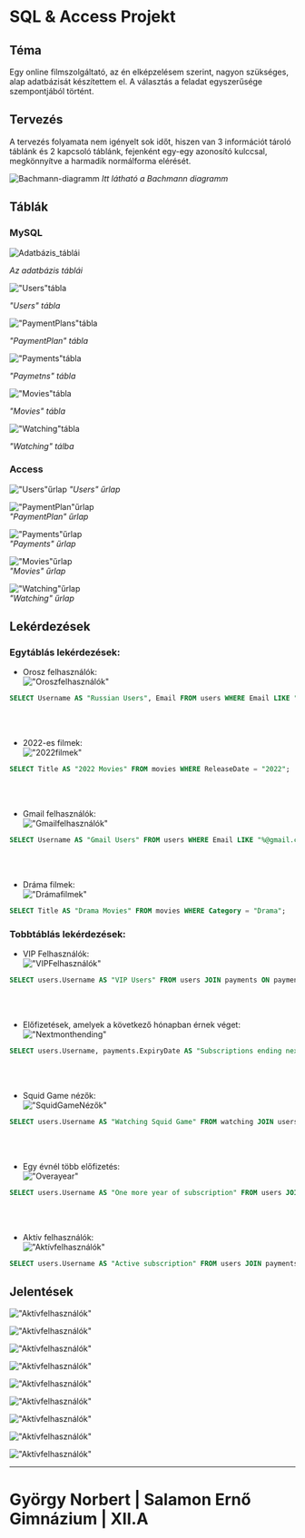 # SQL & Access Projekt

## Téma
Egy online filmszolgáltató, az én elképzelésem szerint, nagyon szükséges, alap adatbázisát készítettem el. A választás a feladat egyszerűsége szempontjából történt.

## Tervezés
A tervezés folyamata nem igényelt sok időt, hiszen van 3 információt tároló táblánk és 2 kapcsoló táblánk, fejenként egy-egy azonosító kulccsal, megkönnyítve a harmadik normálforma elérését.

![Bachmann-diagramm](Screenshots/bachmann.png)
*Itt látható a Bachmann diagramm*

## Táblák
### MySQL
![Adatbázis_táblái](screenshots/database_tables.png)

*Az adatbázis táblái*

!["Users"tábla](Screenshots/users_table.png)

*"Users" tábla*

!["PaymentPlans"tábla](Screenshots/paymentplan_table.png)

*"PaymentPlan" tábla*

!["Payments"tábla](Screenshots/payments_table.png)

*"Paymetns" tábla*

!["Movies"tábla](Screenshots/movies_table.png)

*"Movies" tábla*

!["Watching"tábla](Screenshots/watching_table.png)

*"Watching" tálba*

### Access
!["Users"űrlap](Screenshots/users_fomr.png)
*"Users" űrlap*

!["PaymentPlan"űrlap](Screenshots/paymentplan_form.png)
<br>
*"PaymentPlan" űrlap*

!["Payments"űrlap](Screenshots/payments_form.png)
<br>
*"Payments" űrlap*

!["Movies"űrlap](Screenshots/movies_form.png)
<br>
*"Movies" űrlap*

!["Watching"űrlap](Screenshots/watching_form.png)
<br>
*"Watching" űrlap*

## Lekérdezések
### Egytáblás lekérdezések:
- Orosz felhasználók:<br>
!["Oroszfelhasználók"](Screenshots/firstquery.png)
```sql
SELECT Username AS "Russian Users", Email FROM users WHERE Email LIKE "%.ru";
```

<br>
<br>

- 2022-es filmek:<br>
!["2022filmek"](Screenshots/secondquery.png)
```sql
SELECT Title AS "2022 Movies" FROM movies WHERE ReleaseDate = "2022";
```

<br>
<br>

- Gmail felhasználók:<br>
!["Gmailfelhasználók"](Screenshots/thirdquery.png)
```sql
SELECT Username AS "Gmail Users" FROM users WHERE Email LIKE "%@gmail.com";
``` 

<br>
<br>

- Dráma filmek:<br>
!["Drámafilmek"](Screenshots/fourthquery.png)
```sql
SELECT Title AS "Drama Movies" FROM movies WHERE Category = "Drama";
```

### Tobbtáblás lekérdezések:
- VIP Felhasználók:<br>
!["VIPFelhasználók"](Screenshots/fifthquery.png)
```sql
SELECT users.Username AS "VIP Users" FROM users JOIN payments ON payments.UserID = users.UserID WHERE PaymentPlanID = 3;
```

<br>
<br>

- Előfizetések, amelyek a következő hónapban érnek véget:<br>
!["Nextmonthending"](Screenshots/sixthquery.png)
```sql
SELECT users.Username, payments.ExpiryDate AS "Subscriptions ending next month" FROM users JOIN payments ON payments.UserID = users.UserID WHERE payments.ExpiryDate < "2022-12-31";
```

<br>
<br>

- Squid Game nézők:<br>
!["SquidGameNézők"](Screenshots/seventhquery.png)
```sql
SELECT users.Username AS "Watching Squid Game" FROM watching JOIN users ON users.UserID = watching.UserID JOIN movies ON movies.MovieID = watching.MovieID WHERE movies.MovieID = 1;
```

<br>
<br>

- Egy évnél több előfizetés:<br>
!["Overayear"](Screenshots/eighthquery.png)
```sql
SELECT users.Username AS "One more year of subscription" FROM users JOIN payments ON payments.UserID = users.UserID WHERE payments.ExpiryDate > "2023-11-7";
```

<br>
<br>

- Aktív felhasználók:<br>
!["Aktívfelhasználók"](Screenshots/ninethquery.png)
```sql
SELECT users.Username AS "Active subscription" FROM users JOIN payments ON payments.UserID = users.UserID WHERE payments.IsActive = 1;
```

## Jelentések

!["Aktívfelhasználók"](Screenshots/question1.png)

!["Aktívfelhasználók"](Screenshots/question2.png)

!["Aktívfelhasználók"](Screenshots/question3.png)

!["Aktívfelhasználók"](Screenshots/question4.png)

!["Aktívfelhasználók"](Screenshots/question5.png)

!["Aktívfelhasználók"](Screenshots/question6.png)

!["Aktívfelhasználók"](Screenshots/question7.png)

!["Aktívfelhasználók"](Screenshots/question8.png)

!["Aktívfelhasználók"](Screenshots/question9.png)

<hr>

# György Norbert | Salamon Ernő Gimnázium | XII.A
